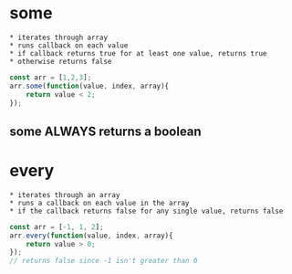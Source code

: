 # some
    * iterates through array
    * runs callback on each value
    * if callback returns true for at least one value, returns true
    * otherwise returns false

```javascript
const arr = [1,2,3];
arr.some(function(value, index, array){
    return value < 2;
});
```
## some ALWAYS returns a boolean

# every
    * iterates through an array
    * runs a callback on each value in the array
    * if the callback returns false for any single value, returns false

```javascript
const arr = [-1, 1, 2];
arr.every(function(value, index, array){
    return value > 0;
});
// returns false since -1 isn't greater than 0
```
